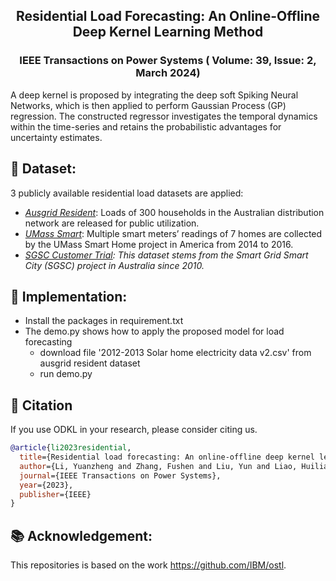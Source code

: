 <p align="center">
   <h2 align="center">Residential Load Forecasting: An Online-Offline Deep Kernel Learning Method</h2>
 <p align="center">
 <h3 align="center">IEEE Transactions on Power Systems ( Volume: 39, Issue: 2, March 2024) </h3>

A deep kernel is proposed by integrating the deep soft Spiking Neural Networks, which is then applied to
perform Gaussian Process (GP) regression. The constructed regressor investigates the temporal dynamics within the time-series and retains the probabilistic advantages for uncertainty estimates.

## 🌟 Dataset:

 3 publicly available residential load datasets are applied:
- *[Ausgrid Resident](https://github.com/pierre-haessig/ausgrid-solar-data?tab=readme-ov-file#:~:text=Personal%20repository%20on%20the%20analysis%20of%20the%20Solar%20home%20electricity)*: Loads of 300 households in the Australian distribution network are released for public utilization.
- *[UMass Smart](https://traces.cs.umass.edu/index.php/Smart/Smart)*: Multiple smart meters’ readings
of 7 homes are collected by the UMass Smart Home project in America from 2014 to 2016.
- *[SGSC Customer Trial](https://data.gov.au/data/dataset/smart-grid-smart-city-customer-trial-data): This dataset stems from the Smart Grid Smart City (SGSC) project in Australia since 2010.*

## 🎯 Implementation:

- Install the packages in requirement.txt
- The demo.py shows how to apply the proposed model for load forecasting
  - download file '2012-2013 Solar home electricity data v2.csv' from ausgrid resident dataset
  - run demo.py

## 🤗 Citation

If you use ODKL in your research, please consider citing us.
```bibtex
@article{li2023residential,
  title={Residential load forecasting: An online-offline deep kernel learning method},
  author={Li, Yuanzheng and Zhang, Fushen and Liu, Yun and Liao, Huilian and Zhang, Hai-Tao and Chung, Chiyung},
  journal={IEEE Transactions on Power Systems},
  year={2023},
  publisher={IEEE}
}
```

## 📚 Acknowledgement:
This repositories is based on the work https://github.com/IBM/ostl.
